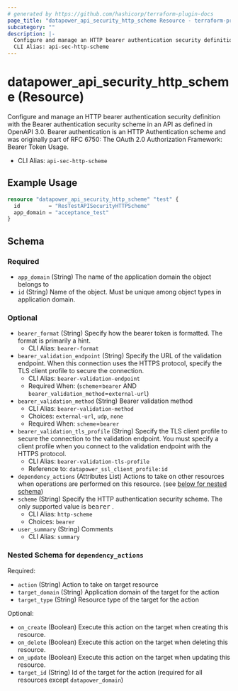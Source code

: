```yaml
---
# generated by https://github.com/hashicorp/terraform-plugin-docs
page_title: "datapower_api_security_http_scheme Resource - terraform-provider-datapower"
subcategory: ""
description: |-
  Configure and manage an HTTP bearer authentication security definition with the Bearer authentication security scheme in an API as defined in OpenAPI 3.0. Bearer authentication is an HTTP Authentication scheme and was originally part of RFC 6750: The OAuth 2.0 Authorization Framework: Bearer Token Usage.
  CLI Alias: api-sec-http-scheme
---
```


# datapower_api_security_http_scheme (Resource)

Configure and manage an HTTP bearer authentication security definition with the Bearer authentication security scheme in an API as defined in OpenAPI 3.0. Bearer authentication is an HTTP Authentication scheme and was originally part of RFC 6750: The OAuth 2.0 Authorization Framework: Bearer Token Usage.
  - CLI Alias: `api-sec-http-scheme`

## Example Usage

```terraform
resource "datapower_api_security_http_scheme" "test" {
  id         = "ResTestAPISecurityHTTPScheme"
  app_domain = "acceptance_test"
}
```

<!-- schema generated by tfplugindocs -->
## Schema

### Required

- `app_domain` (String) The name of the application domain the object belongs to
- `id` (String) Name of the object. Must be unique among object types in application domain.

### Optional

- `bearer_format` (String) Specify how the bearer token is formatted. The format is primarily a hint.
  - CLI Alias: `bearer-format`
- `bearer_validation_endpoint` (String) Specify the URL of the validation endpoint. When this connection uses the HTTPS protocol, specify the TLS client profile to secure the connection.
  - CLI Alias: `bearer-validation-endpoint`
  - Required When: (`scheme`=`bearer` AND `bearer_validation_method`=`external-url`)
- `bearer_validation_method` (String) Bearer validation method
  - CLI Alias: `bearer-validation-method`
  - Choices: `external-url`, `udp`, `none`
  - Required When: `scheme`=`bearer`
- `bearer_validation_tls_profile` (String) Specify the TLS client profile to secure the connection to the validation endpoint. You must specify a client profile when you connect to the validation endpoint with the HTTPS protocol.
  - CLI Alias: `bearer-validation-tls-profile`
  - Reference to: `datapower_ssl_client_profile:id`
- `dependency_actions` (Attributes List) Actions to take on other resources when operations are performed on this resource. (see [below for nested schema](#nestedatt--dependency_actions))
- `scheme` (String) Specify the HTTP authentication security scheme. The only supported value is <tt>bearer</tt> .
  - CLI Alias: `http-scheme`
  - Choices: `bearer`
- `user_summary` (String) Comments
  - CLI Alias: `summary`

<a id="nestedatt--dependency_actions"></a>
### Nested Schema for `dependency_actions`

Required:

- `action` (String) Action to take on target resource
- `target_domain` (String) Application domain of the target for the action
- `target_type` (String) Resource type of the target for the action

Optional:

- `on_create` (Boolean) Execute this action on the target when creating this resource.
- `on_delete` (Boolean) Execute this action on the target when deleting this resource.
- `on_update` (Boolean) Execute this action on the target when updating this resource.
- `target_id` (String) Id of the target for the action (required for all resources except `datapower_domain`)
